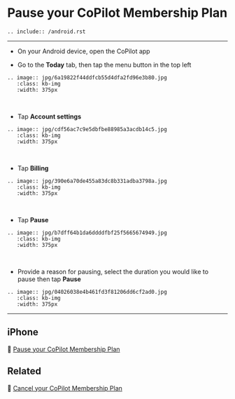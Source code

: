 # Pause your CoPilot Membership Plan

```{eval-rst}
.. include:: /android.rst
```

---

- On your Android device, open the CoPilot app

- Go to the **Today** tab, then tap the menu button in the top left

```{eval-rst}
.. image:: jpg/6a19822f44ddfcb55d4dfa2fd96e3b80.jpg
   :class: kb-img
   :width: 375px
```

&nbsp;

- Tap **Account settings**

```{eval-rst}
.. image:: jpg/cdf56ac7c9e5dbfbe88985a3acdb14c5.jpg
   :class: kb-img
   :width: 375px
```

&nbsp;

- Tap **Billing**

```{eval-rst}
.. image:: jpg/390e6a70de455a83dc8b331adba3798a.jpg
   :class: kb-img
   :width: 375px
```

&nbsp;

- Tap **Pause**

```{eval-rst}
.. image:: jpg/b7dff64b1da6ddddfbf25f5665674949.jpg
   :class: kb-img
   :width: 375px
```

&nbsp;

- Provide a reason for pausing, select the duration you would like to pause then tap **Pause**

```{eval-rst}
.. image:: jpg/04026038e4b461fd3f81206dd6cf2ad0.jpg
   :class: kb-img
   :width: 375px
```

---

## iPhone

📌 [Pause your CoPilot Membership Plan](../pause.md)

## Related

📌 [Cancel your CoPilot Membership Plan](cancel.md)
